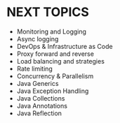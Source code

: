 # NEXT TOPICS

- Monitoring and Logging
- Async logging
- DevOps & Infrastructure as Code
- Proxy forward and reverse
- Load balancing and strategies
- Rate limiting
- Concurrency & Parallelism
- Java Generics
- Java Exception Handling
- Java Collections
- Java Annotations
- Java Reflection